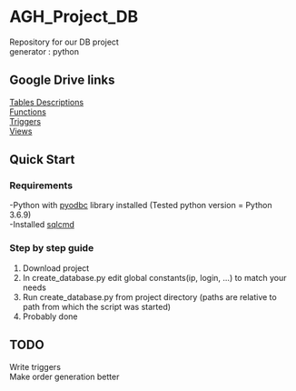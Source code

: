 # AGH_Project_DB
Repository for our DB project  
generator : python  
## Google Drive links  
[Tables Descriptions](https://docs.google.com/document/d/1ed-3Rizs0vEp_SB2Hms8h4asM-vqbvdcp9NlCj4hS8E/edit?usp=sharing)  
[Functions](https://docs.google.com/document/d/1yGalQx1Phkhacd8q3LmkxFNB4Oyxytc42SWbX3FypWc/edit?usp=sharing)  
[Triggers](https://docs.google.com/document/d/1l1dbKmcFszW980qPurvi-eRV4OW17JFVPmoglGJKzEY/edit?usp=sharing)  
[Views](https://docs.google.com/document/d/1Tm1gSc8CTegt6xijaSnBYqJ8XH_Aix2Ks6MEcc9uyw8/edit?usp=sharing)  
## Quick Start
### Requirements
-Python with [pyodbc](https://pypi.org/project/pyodbc/) library installed (Tested python version = Python 3.6.9)  
-Installed [sqlcmd](https://docs.microsoft.com/en-us/sql/tools/sqlcmd-utility?view=sql-server-ver15)  
### Step by step guide
1) Download project  
2) In create_database.py edit global constants(ip, login, ...) to match your needs  
3) Run create_database.py from project directory (paths are relative to path from which the script was started)  
4) Probably done  


## TODO  
Write triggers  
Make order generation better   

